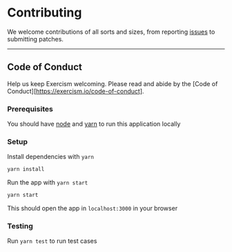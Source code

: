 # Contributing

We welcome contributions of all sorts and sizes, from reporting [issues](https://github.com/exercism/tracks-maintenance-dashboard/issues) to
submitting patches.

---

## Code of Conduct

Help us keep Exercism welcoming. Please read and abide by the [Code of Conduct][https://exercism.io/code-of-conduct].

### Prerequisites

You should have [node](https://nodejs.org/en/download/) and [yarn](https://yarnpkg.com/lang/en/docs/install) to run this application locally

### Setup

Install dependencies with `yarn`

```bash
yarn install
```

Run the app with `yarn start`

```bash
yarn start
```

This should open the app in `localhost:3000` in your browser

### Testing

Run `yarn test` to run test cases
